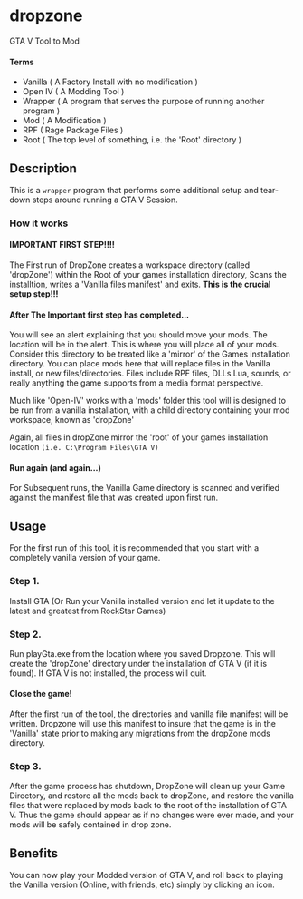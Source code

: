 # dropzone
GTA V Tool to Mod

#### Terms
 - Vanilla ( A Factory Install with no modification )
 - Open IV ( A Modding Tool )
 - Wrapper ( A program that serves the purpose of running another program )
 - Mod ( A Modification )
 - RPF ( Rage Package Files )
 - Root ( The top level of something, i.e. the 'Root' directory )
 
## Description
This is a `wrapper` program that performs some additional setup and tear-down steps around running a GTA V Session. 

### How it works
#### IMPORTANT FIRST STEP!!!!
The First run of DropZone creates a workspace directory (called 'dropZone') within the Root of your games installation directory, Scans the installtion, 
writes a 'Vanilla files manifest' and exits. **This is the crucial setup step!!!**

#### After The Important first step has completed...
You will see an alert explaining that you should move your mods. The location will be in the alert.
This is where you will place all of your mods. Consider this directory to be treated like a 'mirror' of the Games installation directory.
You can place mods here that will replace files in the Vanilla install, or new files/directories. Files include RPF files, DLLs Lua, sounds, 
or really anything the game supports from a media format perspective.

Much like 'Open-IV' works with a 'mods' folder this tool will is designed to be run from a vanilla installation,
with a child directory containing your mod workspace, known as 'dropZone'

Again, all files in dropZone mirror the 'root' of your games installation location `(i.e. C:\Program Files\GTA V)`

#### Run again (and again...)
For Subsequent runs, the Vanilla Game directory is scanned and verified against the manifest file that was created upon first run.

## Usage
For the first run of this tool, it is recommended that you start with a completely vanilla version of your game. 

### Step 1.
Install GTA (Or Run your Vanilla installed version and let it update to the latest and greatest from RockStar Games)

### Step 2.
Run playGta.exe from the location where you saved Dropzone. This will create the 'dropZone' directory under the installation
of GTA V (if it is found). If GTA V is not installed, the process will quit.

#### Close the game!
After the first run of the tool, the directories and vanilla file manifest will be written. Dropzone will use this manifest to insure
that the game is in the 'Vanilla' state prior to making any migrations from the dropZone mods directory.

### Step 3. 
After the game process has shutdown, DropZone will clean up your Game Directory, and restore all the mods back to dropZone, and restore the vanilla
files that were replaced by mods back to the root of the installation of GTA V. Thus the game should appear as if no changes were ever
made, and your mods will be safely contained in drop zone.

## Benefits
You can now play your Modded version of GTA V, and roll back to playing the Vanilla version (Online, with friends, etc) simply by clicking an icon.
